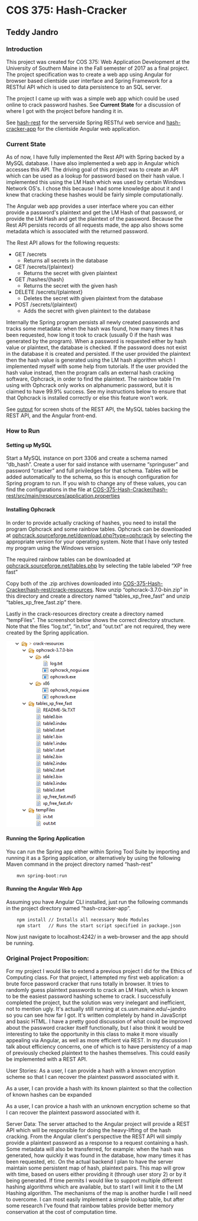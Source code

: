 # COS 375: Hash-Cracker
## Teddy Jandro
### Introduction

This project was created for COS 375: Web Application Development at the University of Southern Maine in the Fall semester of 2017 as a final project. The project specification was to create a web app using Angular for browser based clientside user interface and Spring Framework for a RESTful API which is used to data persistence to an SQL server. 

The project I came up with was a simple web app which could be used online to crack password hashes. See **Current State** for a discussion of where I got with the project before handing it in. 

See [hash-rest](./hash-rest) for the serverside Spring RESTful web service and [hash-cracker-app](./hash-cracker-app) for the clientside Angular web application.

### Current State

As of now, I have fully implemented the Rest API with Spring backed by a MySQL database. I have also implemented a web app in Angular which accesses this API. The driving goal of this project was to create an API which can be used as a lookup for password based on their hash value. I implemented this using the LM Hash which was used by certain Windows Network OS's. I chose this because I had some knowledge about it and I knew that cracking these hashes would be fairly simple computationally. 

The Angular web app provides a user interface where you can either provide a password's plaintext and get the LM Hash of that password, or provide the LM Hash and get the plaintext of the password. Because the Rest API persists records of all requests made, the app also shows some metadata which is associated with the returned password.

The Rest API allows for the following requests:
* GET /secrets
	* Returns all secrets in the database
* GET /secrets/{plaintext}
	* Returns the secret with given plaintext
* GET /hashes/{hash}
	* Returns the secret with the given hash
* DELETE /secrets/{plaintext}
	* Deletes the secret with given plaintext from the database
* POST /secrets/{plaintext}
	* Adds the secret with given plaintext to the database

Internally the Spring program persists all newly created passwords and tracks some metadata: when the hash was found, how many times it has been requested, how long it took to crack (usually 0 if the hash was generated by the program). When a password is requested either by hash value or plaintext, the database is checked. 
If the password does not exist in the database it is created and persisted. If the user provided the plaintext then the hash value is generated using the LM hash algorithm which I implemented myself with some help from tutorials. If the user provided the hash value instead, then the program calls an external hash cracking software, Ophcrack, in order to find the plaintext. The rainbow table I'm using with Ophcrack only works on alphanumeric password, but it is claimed to have 99.9% success. See my instructions below to ensure that that Ophcrack is installed correctly or else this feature won't work.

See [output](./output) for screen shots of the REST API, the MySQL tables backing the REST API, and the Angular front-end.

### How to Run

#### Setting up MySQL
Start a MySQL instance on port 3306 and create a schema named “db_hash”. Create a user for said instance with username “springuser” and password “cracker” and full priviledges for that schema. Tables will be added automatically to the schema, so this is enough configuration for Spring program to run. If you wish to change any of these values, you can find the configurations in the file at 
	[COS-375-Hash-Cracker/hash-rest/src/main/resources/application.properties](./hash-rest/src/main/resources/application.properties)

#### Installing Ophcrack
In order to provide actually cracking of hashes, you need to install the program Ophcrack and some rainbow tables. Ophcrack can be downloaded at [ophcrack.sourceforge.net/download.php?type=ophcrack](http://ophcrack.sourceforge.net/download.php?type=ophcrack) by selecting the appropriate version for your operating system. Note that I have only tested my program using the Windows version.


The required rainbow tables can be downloaded at [ophcrack.sourceforge.net/tables.php](http://ophcrack.sourceforge.net/tables.php) by selecting the table labeled “XP free fast”


Copy both of the .zip archives downloaded into [COS-375-Hash-Cracker/hash-rest/crack-resources](./hash-rest/crack-resources). Now unzip “ophcrack-3.7.0-bin.zip” in this directory and create a directory named “tables_xp_free_fast” and unzip “tables_xp_free_fast.zip” there. 

Lastly in the crack-resources directory create a directory named “tempFiles”. The screenshot below shows the correct directory structure. Note that the files “log.txt”, “in.txt”, and “out.txt” are not required, they were created by the Spring application.

![Example of crack-resources](./hash-rest/crack-resources/example.PNG)

#### Running the Spring Application
You can run the Spring app either within Spring Tool Suite by importing and running it as a Spring application, or alternatively by using the following Maven command in the project directory named “hash-rest”
````
    mvn spring-boot:run
````
#### Running the Angular Web App
Assuming you have Angular CLI installed, just run the following commands in the project directory named “hash-cracker-app”.
````
    npm install // Installs all necessary Node Modules
    npm start	// Runs the start script specified in package.json
````
Now just navigate to localhost:4242/ in a web-browser and the app should be running.

### Original Project Proposition: 

  For my project I would like to extend a previous project I did for the Ethics of Computing class. For that project, I attempted my first web application: a brute force password cracker that runs totally in browser. It tries to randomly guess plaintext passwords to crack an LM Hash, which is known to be the easiest password hashing scheme to crack. 
  I successfully completed the project, but the solution was very inelegant and inefficient, not to mention ugly. It's actually still running at cs.usm.maine.edu/~jandro so you can see how far I got. It's written completely by hand in JavaScript and basic HTML. I have a pretty good discussion of what could be improved about the password cracker itself functionally, but I also think it would be interesting to take the opportunity in this class to make it more visually appealing via Angular, as well as more efficient via REST.
  In my discussion I talk about efficiency concerns, one of which is to have persistency of a map of previously checked plaintext to the  hashes themselves. This could easily be implemented with a REST API. 
  
User Stories:
  As a user, I can provide a hash with a known encryption scheme so that I can recover the plaintext password associated with it.
	
  As a user, I can provide a hash with its known plaintext so that the collection of known hashes can be expanded
	
  As a user, I can provice a hash with an unknown encryption scheme so that I can recover the plaintext password associated with it.

Server Data:
  The server attached to the Angular project will provide a REST API which will be responsible for doing the heavy-lifting of the hash cracking. From the Angular client's perspective the REST API will simply provide a plaintext password as a response to a request containing a hash. Some metadata will also be transferred, for example: when the hash was generated, how quickly it was found in the database, how many times it has been requested, etc. On the actual backend I plan to have the server maintain some persistent map of hash, plaintext pairs. This map will grow with time, based on users either providing it (through user story 2) or by it being generated. 
  If time permits I would like to support multiple different hashing algorithms which are available, but to start I will limit it to the LM Hashing algorithm. The mechanisms of the map is another hurdle I will need to overcome. I can most easily implement a simple lookup table, but after some research I've found that rainbow tables provide better memory conservation at the cost of computation time. 
